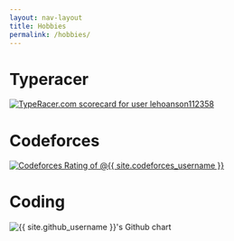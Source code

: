 ```yaml
---
layout: nav-layout
title: Hobbies
permalink: /hobbies/
---
```

<h1 class="section-header">Typeracer</h1>
<a href="https://data.typeracer.com/pit/profile?user=lehoanson112358&ref=badge" target="_top"><img src="https://data.typeracer.com/misc/badge?user=lehoanson112358" border="0" alt="TypeRacer.com scorecard for user lehoanson112358"/></a>
<h1 class="section-header">Codeforces</h1>
<a href="https://codeforces/profile/{{ site.codeforces_username }}" target="_blank">
    <img src="https://cfrating.baoshuo.dev/rating?username={{ site.codeforces_username }}&style=for-the-badge" alt="Codeforces Rating of @{{ site.codeforces_username }}">
</a>
<h1 class="section-header">Coding</h1>
<img src="http://ghchart.rshah.org/{{ site.github_username }}" alt="{{ site.github_username }}'s Github chart" />
